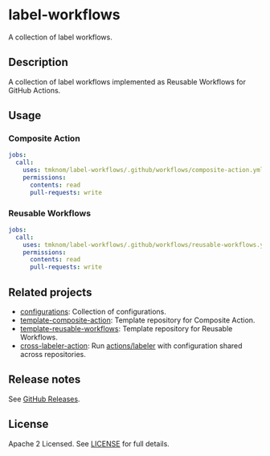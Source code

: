 # label-workflows

A collection of label workflows.

## Description

A collection of label workflows implemented as Reusable Workflows for GitHub Actions.

## Usage

### Composite Action

```yaml
jobs:
  call:
    uses: tmknom/label-workflows/.github/workflows/composite-action.yml@v0
    permissions:
      contents: read
      pull-requests: write
```

### Reusable Workflows

```yaml
jobs:
  call:
    uses: tmknom/label-workflows/.github/workflows/reusable-workflows.yml@v0
    permissions:
      contents: read
      pull-requests: write
```

## Related projects

- [configurations](https://github.com/tmknom/configurations): Collection of configurations.
- [template-composite-action](https://github.com/tmknom/template-composite-action): Template repository for Composite Action.
- [template-reusable-workflows](https://github.com/tmknom/template-reusable-workflows): Template repository for Reusable Workflows.
- [cross-labeler-action](https://github.com/tmknom/cross-labeler-action): Run [actions/labeler][labeler] with configuration shared across repositories.

## Release notes

See [GitHub Releases][releases].

## License

Apache 2 Licensed. See [LICENSE](LICENSE) for full details.

[labeler]: https://github.com/actions/labeler
[releases]: https://github.com/tmknom/label-workflows/releases
